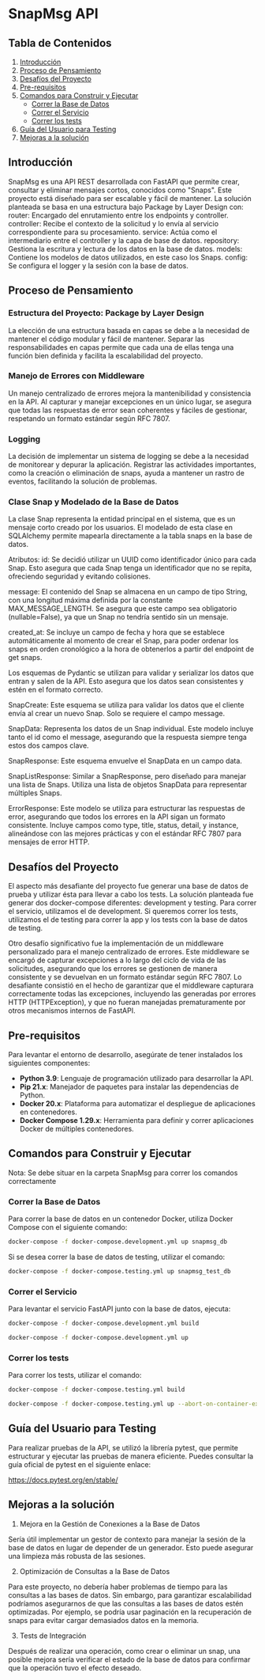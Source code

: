 # SnapMsg API

## Tabla de Contenidos
1. [Introducción](#introducción)
2. [Proceso de Pensamiento](#proceso-de-pensamiento)
3. [Desafíos del Proyecto](#desafíos-del-proyecto)
4. [Pre-requisitos](#pre-requisitos)
5. [Comandos para Construir y Ejecutar](#comandos-para-construir-y-ejecutar)
   - [Correr la Base de Datos](#construir-la-imagen-de-docker)
   - [Correr el Servicio](#correr-la-base-de-datos)
   - [Correr los tests](#correr-el-servicio)
6. [Guía del Usuario para Testing](#guía-del-usuario-para-testing)
7. [Mejoras a la solución](#mejoras-a-la-solución)

## Introducción

SnapMsg es una API REST desarrollada con FastAPI que permite crear, consultar y eliminar mensajes cortos, conocidos como "Snaps". Este proyecto está diseñado para ser escalable y fácil de mantener. La solución planteada se basa en una estructura bajo Package by Layer Design con:
   router: Encargado del enrutamiento entre los endpoints y controller.
   controller: Recibe el contexto de la solicitud y lo envía al servicio correspondiente para su procesamiento.
   service: Actúa como el intermediario entre el controller y la capa de base de datos.
   repository: Gestiona la escritura y lectura de los datos en la base de datos.
   models: Contiene los modelos de datos utilizados, en este caso los Snaps.
   config: Se configura el logger y la sesión con la base de datos.

## Proceso de Pensamiento

### Estructura del Proyecto: Package by Layer Design

La elección de una estructura basada en capas se debe a la necesidad de mantener el código modular y fácil de mantener. Separar las responsabilidades en capas permite que cada una de ellas tenga una función bien definida y facilita la escalabilidad del proyecto.

### Manejo de Errores con Middleware

Un manejo centralizado de errores mejora la mantenibilidad y consistencia en la API. Al capturar y manejar excepciones en un único lugar, se asegura que todas las respuestas de error sean coherentes y fáciles de gestionar, respetando un formato estándar según RFC 7807.

### Logging

La decisión de implementar un sistema de logging se debe a la necesidad de monitorear y depurar la aplicación. Registrar las actividades importantes, como la creación o eliminación de snaps, ayuda a mantener un rastro de eventos, facilitando la solución de problemas.

### Clase Snap y Modelado de la Base de Datos

La clase Snap representa la entidad principal en el sistema, que es un mensaje corto creado por los usuarios. El modelado de esta clase en SQLAlchemy permite mapearla directamente a la tabla snaps en la base de datos.

Atributos:
id: Se decidió utilizar un UUID como identificador único para cada Snap. Esto asegura que cada Snap tenga un identificador que no se repita, ofreciendo seguridad y evitando colisiones.

message: El contenido del Snap se almacena en un campo de tipo String, con una longitud máxima definida por la constante MAX_MESSAGE_LENGTH. Se asegura que este campo sea obligatorio (nullable=False), ya que un Snap no tendría sentido sin un mensaje.

created_at: Se incluye un campo de fecha y hora que se establece automáticamente al momento de crear el Snap, para poder ordenar los snaps en orden cronológico a la hora de obtenerlos a partir del endpoint de get snaps.

Los esquemas de Pydantic se utilizan para validar y serializar los datos que entran y salen de la API. Esto asegura que los datos sean consistentes y estén en el formato correcto.

SnapCreate: Este esquema se utiliza para validar los datos que el cliente envía al crear un nuevo Snap. Solo se requiere el campo message.

SnapData: Representa los datos de un Snap individual. Este modelo incluye tanto el id como el message, asegurando que la respuesta siempre tenga estos dos campos clave.

SnapResponse: Este esquema envuelve el SnapData en un campo data.

SnapListResponse: Similar a SnapResponse, pero diseñado para manejar una lista de Snaps. Utiliza una lista de objetos SnapData para representar múltiples Snaps.

ErrorResponse: Este modelo se utiliza para estructurar las respuestas de error, asegurando que todos los errores en la API sigan un formato consistente. Incluye campos como type, title, status, detail, y instance, alineándose con las mejores prácticas y con el estándar RFC 7807 para mensajes de error HTTP.

## Desafíos del Proyecto

El aspecto más desafiante del proyecto fue generar una base de datos de prueba y utilizar ésta para llevar a cabo los tests. La solución planteada fue generar dos docker-compose diferentes: development y testing. Para correr el servicio, utilizamos el de development. Si queremos correr los tests, utilizamos el de testing para correr la app y los tests con la base de datos de testing.

Otro desafío significativo fue la implementación de un middleware personalizado para el manejo centralizado de errores. Este middleware se encargó de capturar excepciones a lo largo del ciclo de vida de las solicitudes, asegurando que los errores se gestionen de manera consistente y se devuelvan en un formato estándar según RFC 7807. Lo desafiante consistió en el hecho de garantizar que el middleware capturara correctamente todas las excepciones, incluyendo las generadas por errores HTTP (HTTPException), y que no fueran manejadas prematuramente por otros mecanismos internos de FastAPI.

## Pre-requisitos

Para levantar el entorno de desarrollo, asegúrate de tener instalados los siguientes componentes:

- **Python 3.9**: Lenguaje de programación utilizado para desarrollar la API.
- **Pip 21.x**: Manejador de paquetes para instalar las dependencias de Python.
- **Docker 20.x**: Plataforma para automatizar el despliegue de aplicaciones en contenedores.
- **Docker Compose 1.29.x**: Herramienta para definir y correr aplicaciones Docker de múltiples contenedores.

## Comandos para Construir y Ejecutar

Nota: Se debe situar en la carpeta SnapMsg para correr los comandos correctamente

### Correr la Base de Datos

Para correr la base de datos en un contenedor Docker, utiliza Docker Compose con el siguiente comando:

```bash
docker-compose -f docker-compose.development.yml up snapmsg_db
```

Si se desea correr la base de datos de testing, utilizar el comando:

```bash
docker-compose -f docker-compose.testing.yml up snapmsg_test_db
```

### Correr el Servicio

Para levantar el servicio FastAPI junto con la base de datos, ejecuta:

```bash
docker-compose -f docker-compose.development.yml build

docker-compose -f docker-compose.development.yml up
```

### Correr los tests

Para correr los tests, utilizar el comando:

```bash
docker-compose -f docker-compose.testing.yml build

docker-compose -f docker-compose.testing.yml up --abort-on-container-exit
```


## Guía del Usuario para Testing

Para realizar pruebas de la API, se utilizó la librería pytest, que permite estructurar y ejecutar las pruebas de manera eficiente. Puedes consultar la guía oficial de pytest en el siguiente enlace:

https://docs.pytest.org/en/stable/

## Mejoras a la solución

1. Mejora en la Gestión de Conexiones a la Base de Datos

 Sería útil implementar un gestor de contexto para manejar la sesión de la base de datos en lugar de depender de un generador. Esto puede asegurar una limpieza más robusta de las sesiones.


2. Optimización de Consultas a la Base de Datos

Para este proyecto, no debería haber problemas de tiempo para las consultas a las bases de datos. Sin embargo, para garantizar escalabilidad
podríamos asegurarnos de que las consultas a las bases de datos estén optimizadas. Por ejemplo, se podría usar paginación en la recuperación de snaps para evitar cargar demasiados datos en la memoria.


3. Tests de Integración

Después de realizar una operación, como crear o eliminar un snap, una posible mejora sería verificar el estado de la base de datos para confirmar que la operación tuvo el efecto deseado.



